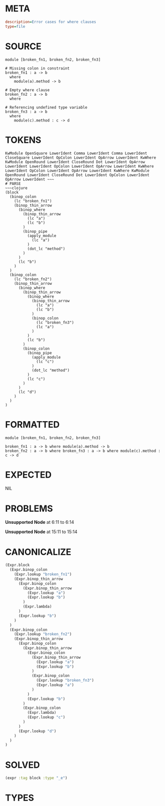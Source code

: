 # META
~~~ini
description=Error cases for where clauses
type=file
~~~
# SOURCE
~~~roc
module [broken_fn1, broken_fn2, broken_fn3]

# Missing colon in constraint
broken_fn1 : a -> b
  where
    module(a).method -> b

# Empty where clause
broken_fn2 : a -> b
  where

# Referencing undefined type variable
broken_fn3 : a -> b
  where
    module(c).method : c -> d
~~~
# TOKENS
~~~text
KwModule OpenSquare LowerIdent Comma LowerIdent Comma LowerIdent CloseSquare LowerIdent OpColon LowerIdent OpArrow LowerIdent KwWhere KwModule OpenRound LowerIdent CloseRound Dot LowerIdent OpArrow LowerIdent LowerIdent OpColon LowerIdent OpArrow LowerIdent KwWhere LowerIdent OpColon LowerIdent OpArrow LowerIdent KwWhere KwModule OpenRound LowerIdent CloseRound Dot LowerIdent OpColon LowerIdent OpArrow LowerIdent ~~~
# PARSE
~~~clojure
(block
  (binop_colon
    (lc "broken_fn1")
    (binop_thin_arrow
      (binop_where
        (binop_thin_arrow
          (lc "a")
          (lc "b")
        )
        (binop_pipe
          (apply_module
            (lc "a")
          )
          (dot_lc "method")
        )
      )
      (lc "b")
    )
  )
  (binop_colon
    (lc "broken_fn2")
    (binop_thin_arrow
      (binop_where
        (binop_thin_arrow
          (binop_where
            (binop_thin_arrow
              (lc "a")
              (lc "b")
            )
            (binop_colon
              (lc "broken_fn3")
              (lc "a")
            )
          )
          (lc "b")
        )
        (binop_colon
          (binop_pipe
            (apply_module
              (lc "c")
            )
            (dot_lc "method")
          )
          (lc "c")
        )
      )
      (lc "d")
    )
  )
)
~~~
# FORMATTED
~~~roc
module [broken_fn1, broken_fn2, broken_fn3]

broken_fn1 : a -> b where module(a).method -> b
broken_fn2 : a -> b where broken_fn3 : a -> b where module(c).method : c -> d
~~~
# EXPECTED
NIL
# PROBLEMS
**Unsupported Node**
at 6:11 to 6:14

**Unsupported Node**
at 15:11 to 15:14

# CANONICALIZE
~~~clojure
(Expr.block
  (Expr.binop_colon
    (Expr.lookup "broken_fn1")
    (Expr.binop_thin_arrow
      (Expr.binop_colon
        (Expr.binop_thin_arrow
          (Expr.lookup "a")
          (Expr.lookup "b")
        )
        (Expr.lambda)
      )
      (Expr.lookup "b")
    )
  )
  (Expr.binop_colon
    (Expr.lookup "broken_fn2")
    (Expr.binop_thin_arrow
      (Expr.binop_colon
        (Expr.binop_thin_arrow
          (Expr.binop_colon
            (Expr.binop_thin_arrow
              (Expr.lookup "a")
              (Expr.lookup "b")
            )
            (Expr.binop_colon
              (Expr.lookup "broken_fn3")
              (Expr.lookup "a")
            )
          )
          (Expr.lookup "b")
        )
        (Expr.binop_colon
          (Expr.lambda)
          (Expr.lookup "c")
        )
      )
      (Expr.lookup "d")
    )
  )
)
~~~
# SOLVED
~~~clojure
(expr :tag block :type "_e")
~~~
# TYPES
~~~roc
~~~
